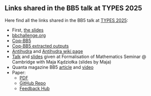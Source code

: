 <SeoTitle value="Story" />

<script lang="ts">
import { onMount } from 'svelte';
import SeoTitle from "$lib/seo_title.svelte";
import TmSimulator from "$lib/tm_simulator.svelte"
import { machineCodeToTM, tmToTuringMachineDotIO  } from '$lib/tm';
import {BB5_champion} from '$lib/machine_repertoire'
import Katex from "$lib/Katex.svelte"



onMount(() => { // TODO: this shouldn't be necessary
    const id = window.location.hash.replace(/^#/, '');
    const element = id && document.getElementById(id);
    console.log(id,element)
    if (id && element) {
      window.scrollTo({ top: element.top, behavior: 'smooth' });
    }
  });

</script>

<div class="dark w-full ">
<div class="prose prose-invert text-white -mt-4  xl:justify-start lg:ml-[170px] ml-0 sm:ml-4 font-sans prose-base sm:prose-lg w-full">
<div class="leading-normal ">
<div>

## Links shared in the BB5 talk at TYPES 2025

Here find all the links shared in the BB5 talk at [TYPES 2025](https://msp-strath.github.io/MSPweb/types2025/programme.html):

- First, [the slides](https://docs.google.com/presentation/d/1koofTIAOdk-DsKH6bnLi_jPeHG3-9vz2EcS_N5PsU-0/edit?usp=sharing)
- [bbchallenge.org](https://bbchallenge.org)
- [Coq-BB5](https://github.com/ccz181078/Coq-BB5)
- [Coq-BB5 extracted outputs](https://docs.bbchallenge.org/CoqBB5_release_v1.0.0/)
- [Antihydra](https://bbchallenge.org/antihydra) and [Antihydra wiki page](https://wiki.bbchallenge.org/wiki/Antihydra)
- [Talk](https://www.youtube.com/watch?v=5X6YVEnbLZU&) and [slides](https://sakamoto.pl/~mei/bbslides/bbslides.html
) given at Formalisation of Mathematics Seminar @ Cambridge with Maja Kądziołka (slides by Maja)
- Quanta magazine BB5 [article](https://www.quantamagazine.org/amateur-mathematicians-find-fifth-busy-beaver-turing-machine-20240702) and [video](https://www.youtube.com/watch?v=rmx3FBPzDuk)
- Paper:
    - [PDF](https://github.com/bbchallenge/bbchallenge-paper/blob/build-paper-pdf/bbchallenge-paper.pdf)
    - [GitHub Repo](https://github.com/bbchallenge/bbchallenge-paper)
    - [Feedback Hub](https://github.com/bbchallenge/bbchallenge-paper/issues/9)

<div class="mb-20"></div>

</div>
</div>
</div>
</div>
